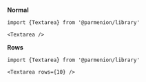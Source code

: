 **Normal**

    import {Textarea} from '@parmenion/library'

    <Textarea />

**Rows**

    import {Textarea} from '@parmenion/library'

    <Textarea rows={10} />

